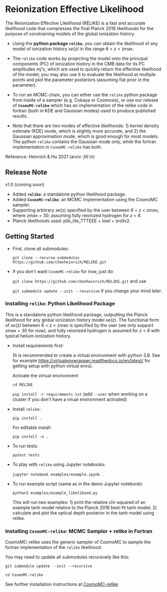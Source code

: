 # Reionization Effective Likelihood

The Reionization Effective Likelihood (RELIKE) is a fast and accurate likelihood code that compresses the final Planck 2018 likelihoods for the purpose of constraining models of the global ionization history.

- Using the **python package `relike`**, you can obtain the likelihood of any model of ionization history _xe(z)_ in the range
6 < z < zmax. 

- The `relike` code works by projecting the model onto the principal components (PC) of ionization history in the CMB data for its PC amplitudes _mj_'s, which are used to quickly return the effective likelihood of the model; you may also use it to evaluate the likelihood at multiple points and plot the parameter posteriors (assuming flat prior in the parameter). 

- To run an MCMC chain, you can either use the `relike` python package from inside of a sampler (e.g. Cobaya or Cosmosis), or use our release of **`CosmoMC-relike`** which has an implementation of the relike code in fortran (both in KDE and Gaussian modes) used to produce published results. 

- Note that there are two modes of effective likelihoods: 1) kernel density estimate (KDE) mode, which is slightly more accurate, and 2) the Gaussian approximation mode, which is good enough for most models. The python `relike` contains the Gaussian mode only, while the fortran implementation in `CosmoMC-relike` has both. 

Reference: Heinrich & Hu 2021 (arxiv: _fill in_)

## Release Note

v1.0 (coming soon)
- Added **`relike`**: a standalone python likelihood package.
- Added **`CosmoMC-relike`**: an MCMC implementation using the CosmoMC sampler. 
- Supporting arbitrary xe(z) specified by the user between _6 < z < zmax_, where zmax = 30; assuming fully reionized hydrogen for _z < 6_.
- Planck likelihoods used: plik_lite_TTTEEE + lowl + srollv2.

## Getting Started

- First, clone all submodules:

  `git clone --recurse-submodules https://github.com/chenheinrich/RELIKE.git`

- If you don't want `CosmoMC-relike` for now, just do: 

  `git clone https://github.com/chenheinrich/RELIKE.git` and use

  `git submodule update --init --recursive` if you change your mind later.


### Installing `relike`: Python Likelihood Package

This is a standalone python likelihood package, outputting the Planck likelihood for any global ionization history model _xe(z)_. The functional form of _xe(z)_ between 6 < z < zmax is specified by the user (we only support zmax = 30 for now), and fully reionized hydrogen is assumed for _z < 6_ with typical helium ionization history. 

- Install requirements first: 

  (It is recommended to create a virtual environment with python 3.8. See for example https://virtualenvwrapper.readthedocs.io/en/latest/ for getting setup with python virtual envs).

  Activate the virtual environment

  `cd RELIKE`

  `pip install -r requirements.txt` (add `--user` when working on a cluster if you don't have a virual environment activated)

- Install `relike`:

  `pip install .`

  For editable install: 
  
  `pip install -e .`

- To run tests: 

  `pytest tests`

- To play with `relike` using Jupyter notebooks:

  `jupyter notebook examples/example.ipynb `.

- To run example script (same as in the demo Jupyter notebook): 

  `python3 examples/example_likelihood.py`

  This will run two examples: 1) print the relative chi-squared of an example tanh model relative to the Planck 2018 best-fit tanh model; 2) calculate and plot the optical depth posterior in the tanh model using relike.

### Installing `CosmoMC-relike`: MCMC Sampler + relike in Fortran 

CosmoMC-relike uses the generic sampler of CosmoMC to sample the fortran implementation of the `relike` likelihood. 

You may need to update all submodules recursively like this:

  `git submodule update --init --recursive` 
  
  `cd CosmoMC-relike`
  
See further installation instructions at [CosmoMC-relike](https://github.com/chenheinrich/CosmoMC-relike/tree/develop#readme)

  
  
